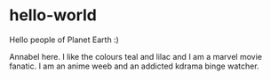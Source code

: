 # hello-world

Hello people of Planet Earth :)

Annabel here. I like the colours teal and lilac and I am a marvel movie fanatic. 
I am an anime weeb and an addicted kdrama binge watcher. 
